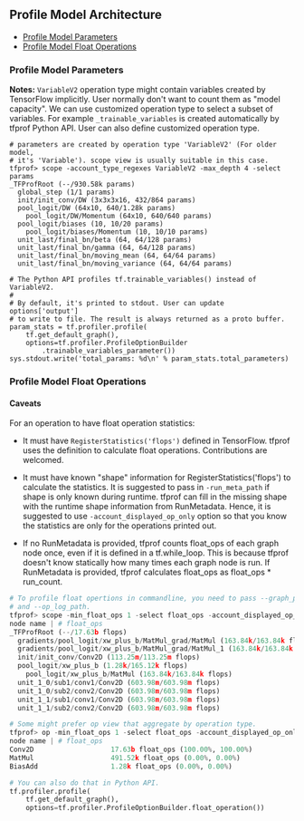 ## Profile Model Architecture

* [Profile Model Parameters](#profile-model-parameters)
* [Profile Model Float Operations](#profile-model-float-operations)

### Profile Model Parameters

<b>Notes:</b>
`VariableV2` operation type might contain variables created by TensorFlow
implicitly. User normally don't want to count them as "model capacity".
We can use customized operation type to select a subset of variables.
For example `_trainable_variables` is created automatically by tfprof Python
API. User can also define customized operation type.

```
# parameters are created by operation type 'VariableV2' (For older model,
# it's 'Variable'). scope view is usually suitable in this case.
tfprof> scope -account_type_regexes VariableV2 -max_depth 4 -select params
_TFProfRoot (--/930.58k params)
  global_step (1/1 params)
  init/init_conv/DW (3x3x3x16, 432/864 params)
  pool_logit/DW (64x10, 640/1.28k params)
    pool_logit/DW/Momentum (64x10, 640/640 params)
  pool_logit/biases (10, 10/20 params)
    pool_logit/biases/Momentum (10, 10/10 params)
  unit_last/final_bn/beta (64, 64/128 params)
  unit_last/final_bn/gamma (64, 64/128 params)
  unit_last/final_bn/moving_mean (64, 64/64 params)
  unit_last/final_bn/moving_variance (64, 64/64 params)

# The Python API profiles tf.trainable_variables() instead of VariableV2.
#
# By default, it's printed to stdout. User can update options['output']
# to write to file. The result is always returned as a proto buffer.
param_stats = tf.profiler.profile(
    tf.get_default_graph(),
    options=tf.profiler.ProfileOptionBuilder
        .trainable_variables_parameter())
sys.stdout.write('total_params: %d\n' % param_stats.total_parameters)
```

### Profile Model Float Operations

#### Caveats

For an operation to have float operation statistics:

*   It must have `RegisterStatistics('flops')` defined in TensorFlow. tfprof
    uses the definition to calculate float operations. Contributions are
    welcomed.

*   It must have known "shape" information for RegisterStatistics('flops') to
    calculate the statistics. It is suggested to pass in `-run_meta_path` if
    shape is only known during runtime. tfprof can fill in the missing shape
    with the runtime shape information from RunMetadata. Hence, it is suggested
    to use `-account_displayed_op_only` option so that you know the statistics
    are only for the operations printed out.

*   If no RunMetadata is provided, tfprof counts float_ops of each graph node
    once, even if it is defined in a tf.while_loop. This is because tfprof
    doesn't know statically how many times each graph node is run. If
    RunMetadata is provided, tfprof calculates float_ops as float_ops *
    run_count.

```python
# To profile float opertions in commandline, you need to pass --graph_path
# and --op_log_path.
tfprof> scope -min_float_ops 1 -select float_ops -account_displayed_op_only
node name | # float_ops
_TFProfRoot (--/17.63b flops)
  gradients/pool_logit/xw_plus_b/MatMul_grad/MatMul (163.84k/163.84k flops)
  gradients/pool_logit/xw_plus_b/MatMul_grad/MatMul_1 (163.84k/163.84k flops)
  init/init_conv/Conv2D (113.25m/113.25m flops)
  pool_logit/xw_plus_b (1.28k/165.12k flops)
    pool_logit/xw_plus_b/MatMul (163.84k/163.84k flops)
  unit_1_0/sub1/conv1/Conv2D (603.98m/603.98m flops)
  unit_1_0/sub2/conv2/Conv2D (603.98m/603.98m flops)
  unit_1_1/sub1/conv1/Conv2D (603.98m/603.98m flops)
  unit_1_1/sub2/conv2/Conv2D (603.98m/603.98m flops)

# Some might prefer op view that aggregate by operation type.
tfprof> op -min_float_ops 1 -select float_ops -account_displayed_op_only -order_by float_ops
node name | # float_ops
Conv2D                   17.63b float_ops (100.00%, 100.00%)
MatMul                   491.52k float_ops (0.00%, 0.00%)
BiasAdd                  1.28k float_ops (0.00%, 0.00%)

# You can also do that in Python API.
tf.profiler.profile(
    tf.get_default_graph(),
    options=tf.profiler.ProfileOptionBuilder.float_operation())
```
